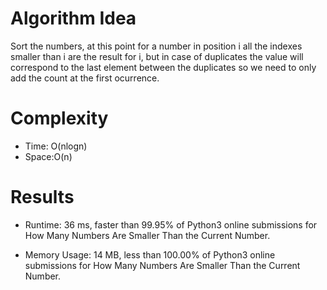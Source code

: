 # Algorithm Idea

Sort the numbers, at this point for a number in position i all the indexes smaller than i are the result for i, but in case of duplicates the value will correspond to the last element between the duplicates so we need to only add the count at the first ocurrence.

# Complexity

- Time: O(nlogn)
- Space:O(n)

# Results

- Runtime: 36 ms, faster than 99.95% of Python3 online submissions for How Many Numbers Are Smaller Than the Current Number.

- Memory Usage: 14 MB, less than 100.00% of Python3 online submissions for How Many Numbers Are Smaller Than the Current Number.
